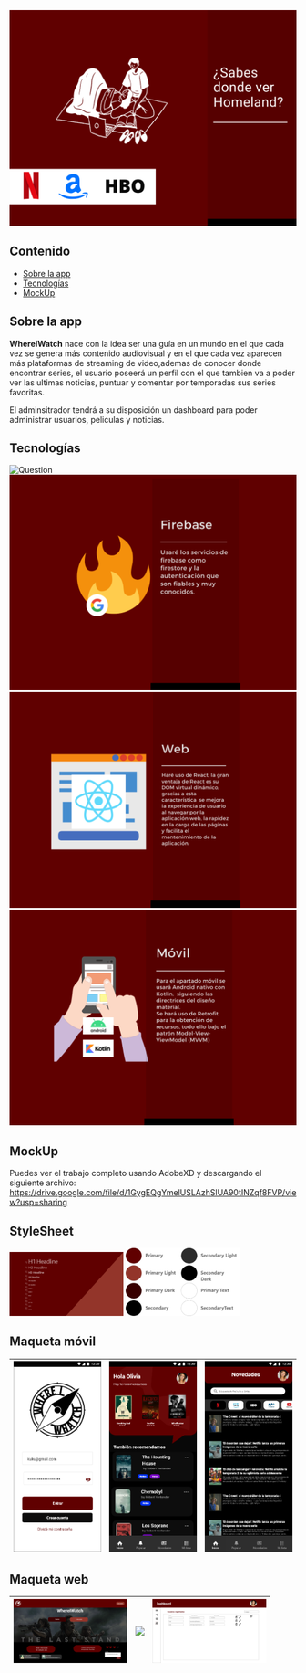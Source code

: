 ![Question](https://github.com/BeTheVal/WhereIWatch/blob/main/WIW%20Anteproyecto/Question.png)


## Contenido
* [Sobre la app](#sobre-la-app)
* [Tecnologías](#tecnologías)
* [MockUp](#mockup)


## Sobre la app

**WhereIWatch** nace con la idea ser una guía en un mundo en el que cada vez se genera más contenido audiovisual y en el que cada vez aparecen más plataformas de streaming de video,ademas de conocer donde encontrar series, el usuario poseerá un perfil con el que tambien va a poder ver las ultimas noticias, puntuar y comentar por temporadas sus series favoritas.

El adminsitrador tendrá a su disposición un dashboard para poder administrar usuarios, peliculas y noticias.

## Tecnologías
![Question](https://github.com/BeTheVal/WhereIWatch/blob/main/WIW%20Anteproyecto/Visi%C3%B3n%20General.png)
![Backend](https://github.com/BeTheVal/WhereIWatch/blob/main/WIW%20Anteproyecto/Servidor.png)
![web](https://github.com/BeTheVal/WhereIWatch/blob/main/WIW%20Anteproyecto/Web.png)
![Question](https://github.com/BeTheVal/WhereIWatch/blob/main/WIW%20Anteproyecto/Mobile.png)


## MockUp
Puedes ver el trabajo completo usando AdobeXD y descargando el siguiente archivo: https://drive.google.com/file/d/1GygEQgYmelUSLAzhSlUA90tINZqf8FVP/view?usp=sharing


## StyleSheet
 <img src="https://github.com/BeTheVal/WhereIWatch/blob/main/WIW%20Anteproyecto/mockupimgs/Fonts.png" width="200"/>   <img src="https://github.com/BeTheVal/WhereIWatch/blob/main/WIW%20Anteproyecto/mockupimgs/Grupo%2070000.png" width="200"/>  





## Maqueta móvil
| <img src="https://github.com/BeTheVal/WhereIWatch/blob/main/WIW%20Anteproyecto/mockupimgs/Login.png" width="200"/> | <img src="https://github.com/BeTheVal/WhereIWatch/blob/main/WIW%20Anteproyecto/mockupimgs/Main%20Activity.png" width="200"/> | <img src="https://github.com/BeTheVal/WhereIWatch/blob/main/WIW%20Anteproyecto/mockupimgs/Novedades%20-%20Fragment.png" width="200"/> |
|----|----|----|

## Maqueta web

| <img src="https://github.com/BeTheVal/WhereIWatch/blob/main/WIW%20Anteproyecto/mockupimgs/Homepage.png" width="200"/> | <img src="https://github.com/BeTheVal/WhereIWatch/blob/main/WIW%20Anteproyecto/mockupimgs/Dashboard%20-%20Estad%C3%ADsticas.png" width="200"/> | <img src="https://github.com/BeTheVal/WhereIWatch/blob/main/WIW%20Anteproyecto/mockupimgs/Dashboard%20%E2%80%93%20Gesti%C3%B3n%20de%20usuarios.png" width="200"/> |
|----|----|----|
